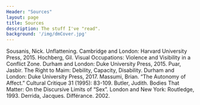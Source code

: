 ```yaml
---
Header: "Sources"
layout: page
title: Sources
description: The stuff I've "read".
background: '/img/dmCover.jpg'
---
```


Sousanis, Nick. Unflattening. Cambridge and London: Harvard University Press, 2015.
Hochberg, Gil. Visual Occupations: Violence and Visibility in a Conflict Zone. Durham and London: Duke University Press, 2015.
Puar, Jasbir. The Right to Maim: Debility, Capacity, Disability. Durham and London: Duke University Press, 2017.
Massumi, Brian. “The Autonomy of Affect.” Cultural Critique 31 (1995): 83-109.
Butler, Judith. Bodies That Matter: On the Discursive Limits of “Sex”. London and New York: Routledge, 1993.
Derrida, Jacques. Différance. 2002.
